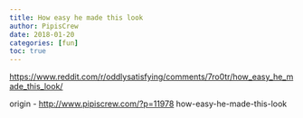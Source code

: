 ```yaml
---
title: How easy he made this look
author: PipisCrew
date: 2018-01-20
categories: [fun]
toc: true
---
```


https://www.reddit.com/r/oddlysatisfying/comments/7ro0tr/how_easy_he_made_this_look/

origin - http://www.pipiscrew.com/?p=11978 how-easy-he-made-this-look
